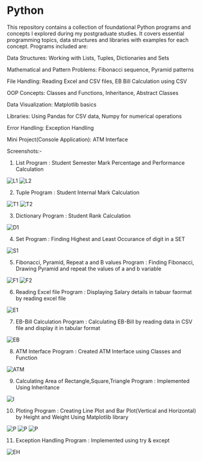 # Python
This repository contains a collection of foundational Python programs and concepts I explored during my postgraduate studies. It covers essential programming topics, data structures and libraries with examples for each concept. Programs included are:

Data Structures: Working with Lists, Tuples, Dictionaries and Sets

Mathematical and Pattern Problems: Fibonacci sequence, Pyramid patterns

File Handling: Reading Excel and CSV files, EB Bill Calculation using CSV

OOP Concepts: Classes and Functions, Inheritance, Abstract Classes

Data Visualization: Matplotlib basics

Libraries: Using Pandas for CSV data, Numpy for numerical operations

Error Handling: Exception Handling

Mini Project(Console Application): ATM Interface

Screenshots:-

1) List Program : Student Semester Mark Percentage and Performance Calculation

![L1](L1.png)
![L2](L2.png)

2) Tuple Program : Student Internal Mark Calculation

![T1](T1.png)
![T2](T2.png)

3) Dictionary Program : Student Rank Calculation

![D1](D1.png)

4) Set Program : Finding Highest and Least Occurance of digit in a SET

![S1](S1.png)

5) Fibonacci, Pyramid, Repeat a and B values Program : Finding Fibonacci, Drawing Pyramid and repeat the values of a and b variable

![F1](F1.png)
![F2](F2.png)

6) Reading Excel file Program : Displaying Salary details in tabuar faormat by reading excel file

![E1](E1.png)

7) EB-Bill Calculation Program : Calculating EB-Bill by reading data in CSV file and display it in tabular format

![EB](EB.png)

8) ATM Interface Program : Created ATM Interface using Classes and Function

![ATM](ATM.png)

9) Calculating Area of Rectangle,Square,Triangle Program : Implemented Using Inheritance

![I](I.png)

10) Ploting Program : Creating Line Plot and Bar Plot(Vertical and Horizontal) by Height and Weight Using Matplotlib library 

![P](P1.png)
![P](P2.png)
![P](P3.png)

11) Exception Handling Program : Implemented using try & except 

![EH](EH.png)
